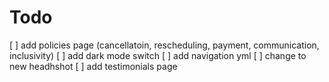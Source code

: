 # Todo

[ ] add policies page (cancellatoin, rescheduling, payment, communication, inclusivity)
[ ] add dark mode switch
[ ] add navigation yml
[ ] change to new headhshot
[ ] add testimonials page
